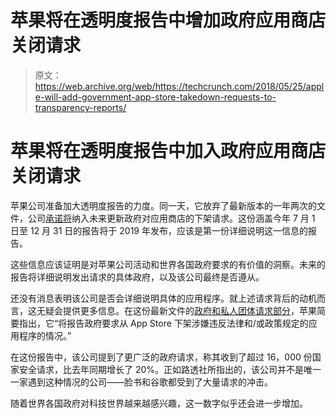 # 苹果将在透明度报告中增加政府应用商店关闭请求 

> 原文：<https://web.archive.org/web/https://techcrunch.com/2018/05/25/apple-will-add-government-app-store-takedown-requests-to-transparency-reports/>

# 苹果将在透明度报告中加入政府应用商店关闭请求

苹果公司准备加大透明度报告的力度。同一天，它放弃了最新版本的一年两次的文件，公司[承诺将](https://web.archive.org/web/20230129062841/https://9to5mac.com/2018/05/25/apple-transparency-report-second-half-2017/)纳入未来更新政府对应用商店的下架请求。这份涵盖今年 7 月 1 日至 12 月 31 日的报告将于 2019 年发布，应该是第一份详细说明这一信息的报告。

这些信息应该证明是对苹果公司活动和世界各国政府要求的有价值的洞察。未来的报告将详细说明发出请求的具体政府，以及该公司最终是否遵从。

还没有消息表明该公司是否会详细说明具体的应用程序。就上述请求背后的动机而言，这无疑会提供更多信息。在这份最新文件的[政府和私人团体请求部分](https://web.archive.org/web/20230129062841/https://www.apple.com/legal/privacy/transparency/requests-2017-H2-en.pdf)，苹果简要指出，它“将报告政府要求从 App Store 下架涉嫌违反法律和/或政策规定的应用程序的情况。”

在这份报告中，该公司提到了更广泛的政府请求，称其收到了超过 16，000 份国家安全请求，比去年同期增长了 20%。正如路透社所指出的，该公司并不是唯一一家遇到这种情况的公司——脸书和谷歌都受到了大量请求的冲击。

随着世界各国政府对科技世界越来越感兴趣，这一数字似乎还会进一步增加。